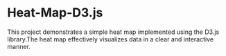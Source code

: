 # Heat-Map-D3.js

This project demonstrates a simple heat map implemented using the D3.js library.The heat map effectively visualizes data in a clear and interactive manner.
